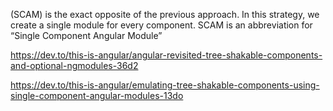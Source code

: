 (SCAM) is the exact opposite of the previous approach. In this strategy,
we create a single module for every component.
SCAM is an abbreviation for “Single Component Angular Module”

https://dev.to/this-is-angular/angular-revisited-tree-shakable-components-and-optional-ngmodules-36d2

https://dev.to/this-is-angular/emulating-tree-shakable-components-using-single-component-angular-modules-13do
